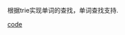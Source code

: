 根据trie实现单词的查找，单词查找支持.

[code](https://github.com/flyfire/LeetCodeSolutions/blob/master/src/main/java/com/solarexsoft/leetcode/editor/cn/L211AddAndSearchWordDataStructureDesign.java)
